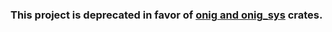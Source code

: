 ### This project is deprecated in favor of [onig and onig_sys](http://github.com/rust-onig/rust-onig) crates.
